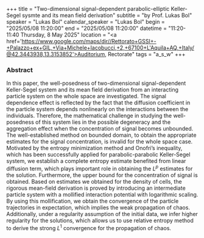 +++
title = "Two-dimensional signal-dependent parabolic-elliptic Keller-Segel sysmte and its mean field derivation"
subtitle = "by Prof. Lukas Bol"
speaker = "Lukas Bol"
calendar_speaker = "Lukas Bol"
begin = "2025/05/08  11:20:00"
end = "2025/05/08  11:20:00"
datetime = "11:20-11:40 Thursday, 8 May 2025"
location = "<a href='https://www.google.com/maps/dir//Rettorato+GSSI+-+Palazzo+ex+GIL,+Via+Michele+Iacobucci,+2,+67100+L'Aquila+AQ,+Italy/@42.3443938,13.3153852'>Auditorium, Rectorate</a>"
tags = "a_s_w"
+++

### Abstract
In this paper, the well-posedness of two-dimensional signal-dependent Keller-Segel system and its mean field derivation from an interacting particle system on the whole space are investigated. The signal dependence effect is reflected by the fact that the diffusion coefficient in the particle system depends nonlinearly on the interactions between the individuals. Therefore, the mathematical challenge in studying the well-posedness of this system lies in the possible degeneracy and the aggregation effect when the concentration of signal becomes unbounded. The well-established method on bounded domain, to obtain the appropriate estimates for the signal concentration, is invalid for the whole space case. Motivated by the entropy minimization method and Onofri’s inequality, which has been successfully applied for parabolic-parabolic Keller-Segel system, we establish a complete entropy estimate benefited from linear diffusion term, which plays important role in obtaining the $L^p$ estimates for the solution. Furthermore, the upper bound for the concentration of signal is obtained. Based on estimates we obtained for the density of cells, the rigorous mean-field derivation is proved by introducing an intermediate particle system with a mollified interaction potential with logarithmic scaling. By using this mollification, we obtain the convergence of the particle trajectories in expectation, which implies the weak propagation of chaos. Additionally, under a regularity assumption of the initial data, we infer higher regularity for the solutions, which allows us to use relative entropy method to derive the strong $L^1$ convergence for the propagation of chaos.
